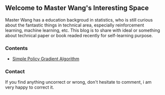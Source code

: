 ## Welcome to Master Wang's Interesting Space

Master Wang has a education backgroud in statistics, who is still curious about the fantastic things in technical area, especially reinforcement learning, machine learning, etc. This blog is to share with ideal or something about technical paper or book readed recently for self-learning purpose. 

### Contents

- [Simple Policy Gradient Algorithm](docs/simple_policy_gradient.html)





### Contact

If you find anything uncorrect or wrong, don't hesitate to comment, i am very happy to correct it.
